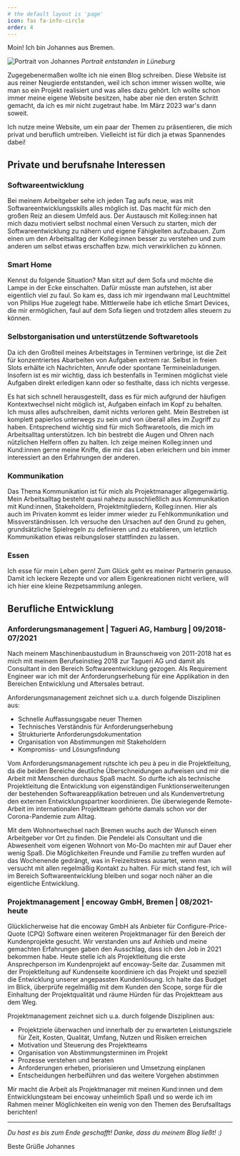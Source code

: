 ```yaml
---
# the default layout is 'page'
icon: fas fa-info-circle
order: 4
---
```


Moin!
Ich bin Johannes aus Bremen.

![Portrait von Johannes](../../assets/portrait-schwalbach.jpg)
_Portrait entstanden in Lüneburg_

Zugegebenermaßen wollte ich nie einen Blog schreiben. Diese Website ist aus reiner Neugierde entstanden, weil ich schon immer wissen wollte, wie man so ein Projekt realisiert und was alles dazu gehört. Ich wollte schon immer meine eigene Website besitzen, habe aber nie den ersten Schritt gemacht, da ich es mir nicht zugetraut habe. Im März 2023 war's dann soweit. 

Ich nutze meine Website, um ein paar der Themen zu präsentieren, die mich privat und beruflich umtreiben. Vielleicht ist für dich ja etwas Spannendes dabei!

## Private und berufsnahe Interessen

### Softwareentwicklung
Bei meinem Arbeitgeber sehe ich jeden Tag aufs neue, was mit Softwareentwicklungsskills alles möglich ist. Das macht für mich den großen Reiz an diesem Umfeld aus. Der Austausch mit Kolleg:innen hat mich dazu motiviert selbst nochmal einen Versuch zu starten, mich der Softwareentwicklung zu nähern und eigene Fähigkeiten aufzubauen. Zum einen um den Arbeitsalltag der Kolleg:innen besser zu verstehen und zum anderen um selbst etwas erschaffen bzw. mich verwirklichen zu können.
### Smart Home
Kennst du folgende Situation? Man sitzt auf dem Sofa und möchte die Lampe in der Ecke einschalten. Dafür müsste man aufstehen, ist aber eigentlich viel zu faul. So kam es, dass ich mir irgendwann mal Leuchtmittel von Philips Hue zugelegt habe. Mittlerweile habe ich etliche Smart Devices, die mir ermöglichen, faul auf dem Sofa liegen und trotzdem alles steuern zu können.
### Selbstorganisation und unterstützende Softwaretools
Da ich den Großteil meines Arbeitstages in Terminen verbringe, ist die Zeit für konzentriertes Abarbeiten von Aufgaben extrem rar. Selbst in freien Slots erhälte ich Nachrichten, Anrufe oder spontane Termineinladungen. Insofern ist es mir wichtig, dass ich bestenfalls in Terminen möglichst viele Aufgaben direkt erledigen kann oder so festhalte, dass ich nichts vergesse.

Es hat sich schnell herausgestellt, dass es für mich aufgrund der häufigen Kontextwechsel nicht möglich ist,  Aufgaben einfach im Kopf zu behalten. Ich muss alles aufschreiben, damit nichts verloren geht. Mein Bestreben ist komplett papierlos unterwegs zu sein und von überall alles im Zugriff zu haben. Entsprechend wichtig sind für mich Softwaretools, die mich im Arbeitsalltag unterstützen. Ich bin bestrebt die Augen und Ohren nach nützlichen Helfern offen zu halten. Ich zeige meinen Kolleg:innen und Kund:innen gerne meine Kniffe, die mir das Leben erleichern und bin immer interessiert an den Erfahrungen der anderen.
### Kommunikation
Das Thema Kommunikation ist für mich als Projektmanager allgegenwärtig. Mein Arbeitsalltag besteht quasi nahezu ausschließlich aus Kommunikation mit Kund:innen, Stakeholdern, Projektmitgliedern, Kolleg:innen. Hier als auch im Privaten kommt es leider immer wieder zu Fehlkommunikation und Missverständnissen. Ich versuche den Ursachen auf den Grund zu gehen, grundsätzliche Spielregeln zu definieren und zu etablieren, um letztlich Kommunikation etwas reibungsloser stattfinden zu lassen.
### Essen
Ich esse für mein Leben gern! Zum Glück geht es meiner Partnerin genauso. Damit ich leckere Rezepte und vor allem Eigenkreationen nicht verliere, will ich hier eine kleine Rezpetsammlung anlegen.

## Berufliche Entwicklung

### Anforderungsmanagement | Tagueri AG, Hamburg | 09/2018-07/2021

Nach meinem Maschinenbaustudium in Braunschweig von 2011-2018 hat es mich mit meinem Berufseinstieg 2018 zur Tagueri AG und damit als Consultant in den Bereich Softwareentwicklung gezogen. Als Requirement Engineer war ich mit der Anforderungserhebung für eine Applikation in den Bereichen Entwicklung und Aftersales betraut.

Anforderungsmanagement zeichnet sich u.a. durch folgende Disziplinen aus:
* Schnelle Auffassungsgabe neuer Themen
* Technisches Verständnis für Anforderungserhebung
* Strukturierte Anforderungsdokumentation
* Organisation von Abstimmungen mit Stakeholdern
* Kompromiss- und Lösungsfindung

Vom Anforderungsmanagement rutschte ich peu à peu in die Projektleitung, da die beiden Bereiche deutliche Überschneidungen aufweisen und mir die Arbeit mit Menschen durchaus Spaß macht. So durfte ich als technische Projektleitung die Entwicklung von eigenständigen Funktionserweiterungen der bestehenden Softwareapplikation betreuen und als Kundenvertretung den externen Entwicklungspartner koordinieren. Die überwiegende Remote-Arbeit im internationalen Projektteam gehörte damals schon vor der Corona-Pandemie zum Alltag.

Mit dem Wohnortwechsel nach Bremen wuchs auch der Wunsch einen Arbeitgeber vor Ort zu finden. Die Pendelei als Consultant und die Abwesenheit vom eigenen Wohnort von Mo-Do machten mir auf Dauer eher wenig Spaß. Die Möglichkeiten Freunde und Familie zu treffen wurden auf das Wochenende gedrängt, was in Freizeitstress ausartet, wenn man versucht mit allen regelmäßig Kontakt zu halten. Für mich stand fest, ich will im Bereich Softwareentwicklung bleiben und sogar noch näher an die eigentliche Entwicklung. 

### Projektmanagement | encoway GmbH, Bremen | 08/2021-heute

Glücklicherweise hat die encoway GmbH als Anbieter für Configure-Price-Quote (CPQ) Software einen weiteren Projektmanager für den Bereich der Kundenprojekte gesucht. Wir verstanden uns auf Anhieb und meine gemachten Erfahrungen gaben den Ausschlag, dass ich den Job in 2021 bekommen habe. Heute stelle ich als Projektleitung die erste Ansprechperson im Kundenprojekt auf encoway-Seite dar. Zusammen mit der Projektleitung auf Kundenseite koordiniere ich das Projekt und speziell die Entwicklung unserer angepassten Kundenlösung. Ich halte das Budget im Blick, überprüfe regelmäßig mit dem Kunden den Scope, sorge für die Einhaltung der Projektqualität und räume Hürden für das Projektteam aus dem Weg.

Projektmanagement zeichnet sich u.a. durch folgende Disziplinen aus:
* Projektziele überwachen und innerhalb der zu erwarteten Leistungsziele für Zeit, Kosten, Qualität, Umfang, Nutzen und Risiken erreichen
* Motivation und Steuerung des Projektteams
* Organisation von Abstimmungsterminen im Projekt
* Prozesse verstehen und beraten
* Anforderungen erheben, priorisieren und Umsetzung einplanen
* Entscheidungen herbeiführen und das weitere Vorgehen abstimmen

Mir macht die Arbeit als Projektmanager mit meinen Kund:innen und dem Entwicklungsteam bei encoway unheimlich Spaß und so werde ich im Rahmen meiner Möglichkeiten ein wenig von den Themen des Berufsalltags berichten! 

---

_Du hast es bis zum Ende geschafft! Danke, dass du meinem Blog ließt! :)_

Beste Grüße
Johannes